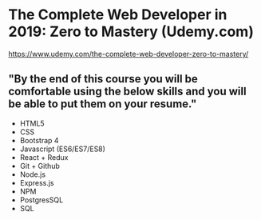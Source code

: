 # The Complete Web Developer in 2019: Zero to Mastery (Udemy.com)
https://www.udemy.com/the-complete-web-developer-zero-to-mastery/


## "By the end of this course you will be comfortable using the below skills and you will be able to put them on your resume."

- HTML5
- CSS
- Bootstrap 4
- Javascript (ES6/ES7/ES8)
- React + Redux
- Git + Github
- Node.js
- Express.js
- NPM
- PostgresSQL
- SQL
